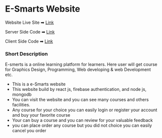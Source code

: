 # E-Smarts Website

Website Live Site ➡ [Link](https://e-smarts.web.app/)

Server Side Code ➡ [Link](https://e-smarts.web.app/)

Client Side Code ➡ [Link](https://e-smarts.web.app/)

### Short Description
E-smerts is a online learning platform for learners. Here user will get course for Graphics Design, Programming, Web developing & web Development etc. 

- This is a e-Smarts website
- This website build by react js, firebase authentication, and node js, mongodb
- You can visit the website and you can see many courses and others facilities.
- Any course for your choice you can easily login or register your account and buy your favorite course
- Your can buy a course and you can review for your valuable feedback
- you can place order any course but you did not choice you can easily cancel you order

